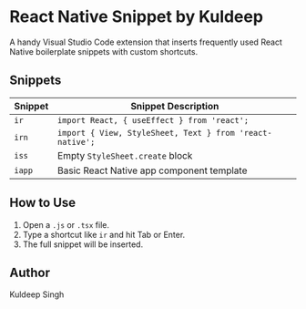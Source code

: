 # React Native Snippet by Kuldeep

A handy Visual Studio Code extension that inserts frequently used React Native boilerplate snippets with custom shortcuts.

## Snippets

| Snippet | Snippet Description                        |
|----------|---------------------------------------------|
| `ir`     | `import React, { useEffect } from 'react';` |
| `irn`    | `import { View, StyleSheet, Text } from 'react-native';` |
| `iss`    | Empty `StyleSheet.create` block             |
| `iapp`   | Basic React Native app component template   |

## How to Use

1. Open a `.js` or `.tsx` file.
2. Type a shortcut like `ir` and hit Tab or Enter.
3. The full snippet will be inserted.  

## Author

Kuldeep Singh
